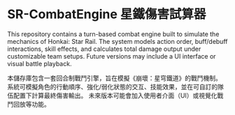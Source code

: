 # SR-CombatEngine 星鐵傷害試算器

This repository contains a turn-based combat engine built to simulate the mechanics of Honkai: Star Rail. The system models action order, buff/debuff interactions, skill effects, and calculates total damage output under customizable team setups. Future versions may include a UI interface or visual battle playback.

本儲存庫包含一套回合制戰鬥引擎，旨在模擬《崩壞：星穹鐵道》的戰鬥機制。
系統可模擬角色的行動順序、強化/弱化狀態的交互、技能效果，並在可自訂的隊伍配置下計算最終傷害輸出。
未來版本可能會加入使用者介面（UI）或視覺化戰鬥回放等功能。
